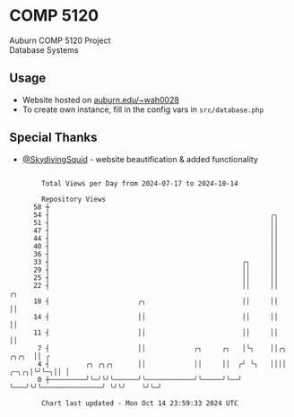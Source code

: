 # COMP 5120
Auburn COMP 5120 Project  
Database Systems

## Usage
- Website hosted on [auburn.edu/~wah0028](https://webhome.auburn.edu/~wah0028/)
- To create own instance, fill in the config vars in `src/database.php`

## Special Thanks
- [@SkydivingSquid](https://github.com/SkydivingSquid) - website beautification & added functionality

```

        Total Views per Day from 2024-07-17 to 2024-10-14

        Repository Views
      58 ┼
      54 ┤                                                       ╭╮
      51 ┤                                                       ││
      47 ┤                                                       ││
      44 ┤                                                       ││
      40 ┤                                                       ││
      36 ┤                                                       ││
      33 ┤                                                ╭╮     ││
      29 ┤                                                ││     ││
      25 ┤                                                ││     ││
      22 ┤                                                ││     ││                            ╭╮
      18 ┤                      ╭╮                        ││     ││                            ││
      14 ┤                      ││                        ││     ││                            ││
      11 ┤                      ││                        ││     ││                            ││
       7 ┤                      ││            ╭╮     ╭╮   │╰╮    ││╭╮                    ╭╮╭╮  ││ ╭
       4 ┤         ╭╮ ╭╮╭╮      ││            ││     ││  ╭╯ ╰╮   ││││               ╭─╮╭╮│╰╯╰─╮││ │
       0 ┼─────────╯╰─╯╰╯╰──────╯╰────────────╯╰─────╯╰──╯   ╰───╯╰╯╰───────────────╯ ╰╯╰╯    ╰╯╰─╯

        Chart last updated - Mon Oct 14 23:59:33 2024 UTC
        
```
